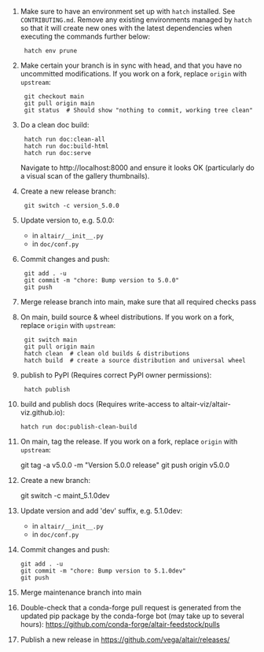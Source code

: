 1. Make sure to have an environment set up with `hatch` installed. See `CONTRIBUTING.md`.
   Remove any existing environments managed by `hatch` so that it will create new ones
   with the latest dependencies when executing the commands further below:
   
        hatch env prune

2. Make certain your branch is in sync with head, and that you have no uncommitted modifications. If you work on a fork, replace `origin` with `upstream`:
 
        git checkout main
        git pull origin main
        git status  # Should show "nothing to commit, working tree clean"

3. Do a clean doc build:

        hatch run doc:clean-all
        hatch run doc:build-html
        hatch run doc:serve
   
   Navigate to http://localhost:8000 and ensure it looks OK (particularly
   do a visual scan of the gallery thumbnails).

4. Create a new release branch:
       
        git switch -c version_5.0.0

5. Update version to, e.g. 5.0.0:

   - in ``altair/__init__.py``
   - in ``doc/conf.py``

6. Commit changes and push:

        git add . -u
        git commit -m "chore: Bump version to 5.0.0"
        git push

7. Merge release branch into main, make sure that all required checks pass

8. On main, build source & wheel distributions. If you work on a fork, replace `origin` with `upstream`:

        git switch main
        git pull origin main
        hatch clean  # clean old builds & distributions
        hatch build  # create a source distribution and universal wheel

9. publish to PyPI (Requires correct PyPI owner permissions):

        hatch publish

10. build and publish docs (Requires write-access to altair-viz/altair-viz.github.io):

        hatch run doc:publish-clean-build

11. On main, tag the release. If you work on a fork, replace `origin` with `upstream`:

       git tag -a v5.0.0 -m "Version 5.0.0 release"
       git push origin v5.0.0

12. Create a new branch:
       
       git switch -c maint_5.1.0dev

13. Update version and add 'dev' suffix, e.g. 5.1.0dev:

    - in ``altair/__init__.py``
    - in ``doc/conf.py``

14. Commit changes and push:

        git add . -u
        git commit -m "chore: Bump version to 5.1.0dev"
        git push
        
15. Merge maintenance branch into main

16. Double-check that a conda-forge pull request is generated from the updated
    pip package by the conda-forge bot (may take up to several hours):
    https://github.com/conda-forge/altair-feedstock/pulls

17. Publish a new release in https://github.com/vega/altair/releases/
